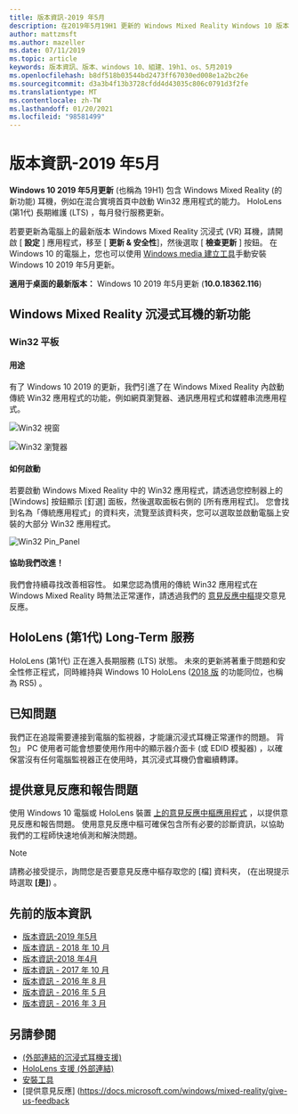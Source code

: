 ```yaml
---
title: 版本資訊-2019 年5月
description: 在2019年5月19H1 更新的 Windows Mixed Reality Windows 10 版本資訊上隨時掌握最新資訊。
author: mattzmsft
ms.author: mazeller
ms.date: 07/11/2019
ms.topic: article
keywords: 版本資訊、版本、windows 10、組建、19h1、os、5月2019
ms.openlocfilehash: b8df518b03544bd2473ff67030ed008e1a2bc26e
ms.sourcegitcommit: d3a3b4f13b3728cfdd4d43035c806c0791d3f2fe
ms.translationtype: MT
ms.contentlocale: zh-TW
ms.lasthandoff: 01/20/2021
ms.locfileid: "98581499"
---
```

# <a name="release-notes---may-2019"></a>版本資訊-2019 年5月

**Windows 10 2019 年5月更新** (也稱為 19H1) 包含 Windows Mixed Reality (的新功能) 耳機，例如在混合實境首頁中啟動 Win32 應用程式的能力。 HoloLens (第1代) 長期維護 (LTS) ，每月發行服務更新。

若要更新為電腦上的最新版本 Windows Mixed Reality 沉浸式 (VR) 耳機，請開啟 [ **設定** ] 應用程式，移至 [ **更新 & 安全性**]，然後選取 [ **檢查更新** ] 按鈕。 在 Windows 10 的電腦上，您也可以使用 [Windows media 建立工具](https://www.microsoft.com/software-download/windows10)手動安裝 Windows 10 2019 年5月更新。

**適用于桌面的最新版本：** Windows 10 2019 年5月更新 (**10.0.18362.116**) <br>

## <a name="new-features-for-windows-mixed-reality-immersive-headsets"></a>Windows Mixed Reality 沉浸式耳機的新功能

### <a name="win32-slates"></a>Win32 平板

#### <a name="what-does-it-do"></a>用途 
有了 Windows 10 2019 的更新，我們引進了在 Windows Mixed Reality 內啟動傳統 Win32 應用程式的功能，例如網頁瀏覽器、通訊應用程式和媒體串流應用程式。 

![Win32 視窗](images/mr-win32-slates-1.png)

![Win32 瀏覽器](images/mr-win32-slates-2.png)

#### <a name="how-to-launch"></a>如何啟動
若要啟動 Windows Mixed Reality 中的 Win32 應用程式，請透過您控制器上的 [Windows] 按鈕顯示 [釘選] 面板，然後選取面板右側的 [所有應用程式]。  您會找到名為「傳統應用程式」的資料夾，流覽至該資料夾，您可以選取並啟動電腦上安裝的大部分 Win32 應用程式。

![Win32 Pin_Panel](images/mr-win32-slates-pinspanel.png)

#### <a name="help-us-improve"></a>協助我們改進！
我們會持續尋找改善相容性。  如果您認為慣用的傳統 Win32 應用程式在 Windows Mixed Reality 時無法正常運作，請透過我們的 [意見反應中樞](https://support.microsoft.com//help/4021566/windows-10-send-feedback-to-microsoft-with-feedback-hub)提交意見反應。

## <a name="hololens-1st-gen-long-term-servicing"></a>HoloLens (第1代) Long-Term 服務

HoloLens (第1代) 正在進入長期服務 (LTS) 狀態。 未來的更新將著重于問題和安全性修正程式，同時維持與 Windows 10 HoloLens ([2018 版](release-notes-october-2018.md) 的功能同位，也稱為 RS5) 。 

## <a name="known-issues"></a>已知問題

我們正在追蹤需要連接到電腦的監視器，才能讓沉浸式耳機正常運作的問題。 背包」 PC 使用者可能會想要使用作用中的顯示器介面卡 (或 EDID 模擬器) ，以確保當沒有任何電腦監視器正在使用時，其沉浸式耳機仍會繼續轉譯。 

## <a name="provide-feedback-and-report-issues"></a>提供意見反應和報告問題

使用 Windows 10 電腦或 HoloLens 裝置 [上的意見反應中樞應用程式](/windows/mixed-reality/give-us-feedback) ，以提供意見反應和報告問題。 使用意見反應中樞可確保包含所有必要的診斷資訊，以協助我們的工程師快速地偵測和解決問題。

>[!NOTE]
>請務必接受提示，詢問您是否要意見反應中樞存取您的 [檔] 資料夾， (在出現提示時選取 **[是]**) 。

## <a name="prior-release-notes"></a>先前的版本資訊

* [版本資訊-2019 年5月](release-notes-may-2019.md)
* [版本資訊 - 2018 年 10 月](release-notes-october-2018.md)
* [版本資訊-2018 年4月](release-notes-april-2018.md)
* [版本資訊 - 2017 年 10 月](release-notes-october-2017.md)
* [版本資訊 - 2016 年 8 月](release-notes-august-2016.md)
* [版本資訊 - 2016 年 5 月](release-notes-may-2016.md)
* [版本資訊 - 2016 年 3 月](release-notes-march-2016.md)

## <a name="see-also"></a>另請參閱
* [ (外部連結的沉浸式耳機支援) ](./troubleshooting-windows-mixed-reality.md)
* [HoloLens 支援 (外部連結) ](https://support.microsoft.com/products/hololens)
* [安裝工具](/windows/mixed-reality/develop/install-the-tools)
* [提供意見反應] (https://docs.microsoft.com/windows/mixed-reality/give-us-feedback